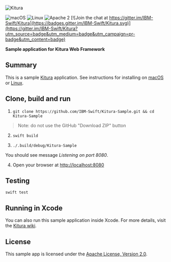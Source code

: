 ![Kitura](https://raw.githubusercontent.com/IBM-Swift/Kitura/master/Documentation/KituraLogo.png)

![macOS](https://img.shields.io/badge/os-macOS-green.svg?style=flat)
![Linux](https://img.shields.io/badge/os-linux-green.svg?style=flat)
![Apache 2](https://img.shields.io/badge/license-Apache2-blue.svg?style=flat)
[![Join the chat at https://gitter.im/IBM-Swift/Kitura](https://badges.gitter.im/IBM-Swift/Kitura.svg)](https://gitter.im/IBM-Swift/Kitura?utm_source=badge&utm_medium=badge&utm_campaign=pr-badge&utm_content=badge)

**Sample application for Kitura Web Framework**

## Summary

This is a sample [Kitura](https://github.com/IBM-Swift/Kitura/) application. See instructions for installing on [macOS ](https://github.com/IBM-Swift/Kitura#macos) or [Linux](https://github.com/IBM-Swift/Kitura#ubuntu-linux).

## Clone, build and run
1. `git clone https://github.com/IBM-Swift/Kitura-Sample.git && cd Kitura-Sample`
> Note: do not use the GitHub "Download ZIP" button

2. `swift build`

3. `./.build/debug/Kitura-Sample`

  You should see message _Listening on port 8080_.

4. Open your browser at [http://localhost:8080](http://localhost:8080)

## Testing
`swift test`

## Running in Xcode

You can also run this sample application inside Xcode. For more details, visit the [Kitura wiki](https://github.com/IBM-Swift/Kitura/wiki/Building-your-Kitura-application-in-Xcode).

## License

This sample app is licensed under the [Apache License, Version 2.0](LICENSE.txt).
